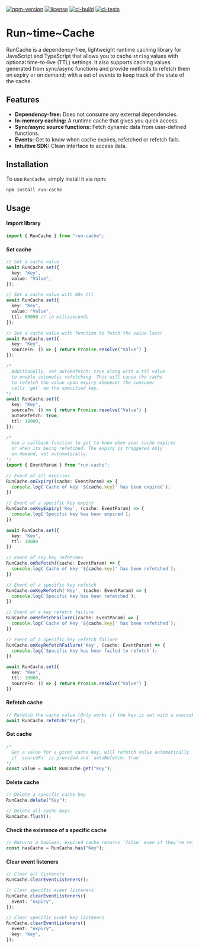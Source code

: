 [![npm-version](https://img.shields.io/npm/v/run-cache)](https://www.npmjs.com/package/run-cache)
[![license](https://img.shields.io/github/license/helloscoopa/run-cache)](https://github.com/helloscoopa/run-cache?tab=MIT-1-ov-file)
[![ci-build](https://img.shields.io/github/actions/workflow/status/helloscoopa/run-cache/build.yml?label=build)](https://github.com/helloscoopa/run-cache/actions/workflows/build.yml)
[![ci-tests](https://img.shields.io/github/actions/workflow/status/helloscoopa/run-cache/tests.yml?label=tests)](https://github.com/helloscoopa/run-cache/actions/workflows/tests.yml)

# Run~time~Cache

RunCache is a dependency-free, lightweight runtime caching library for JavaScript and TypeScript that allows you to cache `string` values with optional time-to-live (TTL) settings. It also supports caching values generated from sync/async functions and provide methods to refetch them on expiry or on demand; with a set of events to keep track of the state of the cache.

## Features

- **Dependency-free:** Does not consume any external dependencies.
- **In-memory caching:** A runtime cache that gives you quick access.
- **Sync/async source functions:** Fetch dynamic data from user-defined functions.
- **Events:** Get to know when cache expires, refetched or refetch fails.
- **Intuitive SDK:** Clean interface to access data.

## Installation

To use `RunCache`, simply install it via npm:

```bash
npm install run-cache
```

## Usage

#### Import library

```ts
import { RunCache } from "run-cache";
```

#### Set cache

```ts
// Set a cache value
await RunCache.set({
  key: "Key",
  value: "Value",
});

// Set a cache value with 60s ttl
await RunCache.set({
  key: "Key",
  value: "Value",
  ttl: 60000 // in milliseconds
});

// Set a cache value with function to fetch the value later
await RunCache.set({
  key: "Key",
  sourceFn: () => { return Promise.resolve("Value") }
});

/*
  Additionally, set autoRefetch: true along with a ttl value
  to enable automatic refetching. This will cause the cache
  to refetch the value upon expiry whenever the consumer
  calls `get` on the specified key.
*/
await RunCache.set({
  key: "Key",
  sourceFn: () => { return Promise.resolve("Value") }
  autoRefetch: true,
  ttl: 10000,
});

/*
  Use a callback function to get to know when your cache expires
  or when its being refetched. The expiry is triggered only
  on demand, not automatically.
*/
import { EventParam } from "run-cache";

// Event of all expiries
RunCache.onExpiry((cache: EventParam) => {
  console.log(`Cache of key '${cache.key}' has been expired`);
})

// Event of a specific key expiry
RunCache.onKeyExpiry('Key', (cache: EventParam) => {
  console.log(`Specific key has been expired`);
})

await RunCache.set({
  key: "Key",
  ttl: 10000
})

// Event of any key refetches
RunCache.onRefetch((cache: EventParam) => {
  console.log(`Cache of key '${cache.key}' has been refetched`);
})

// Event of a specific key refetch
RunCache.onKeyRefetch('Key', (cache: EventParam) => {
  console.log(`Specific key has been refetched`);
})

// Event of a key refetch failure
RunCache.onRefetchFailure((cache: EventParam) => {
  console.log(`Cache of key '${cache.key}' has been refetched`);
})

// Event of a specific key refetch failure
RunCache.onKeyRefetchFailure('Key', (cache: EventParam) => {
  console.log(`Specific key has been failed to refetch`);
})

await RunCache.set({
  key: "Key",
  ttl: 10000,
  sourceFn: () => { return Promise.resolve("Value") }
})
```

#### Refetch cache

```ts
// Refetch the cache value (Only works if the key is set with a sourceFn)
await RunCache.refetch("Key");
```

#### Get cache

```ts
/* 
  Get a value for a given cache key, will refetch value automatically
  if `sourceFn` is provided and `autoRefetch: true` 
*/
const value = await RunCache.get("Key");
```

#### Delete cache

```ts
// Delete a specific cache key
RunCache.delete("Key");

// Delete all cache keys
RunCache.flush();
```

#### Check the existence of a specific cache

```ts
// Returns a boolean, expired cache returns `false` even if they're refetchable
const hasCache = RunCache.has("Key");
```

#### Clear event listeners

```ts
// Clear all listeners
RunCache.clearEventListeners();

// Clear specific event listeners
RunCache.clearEventListeners({
  event: "expiry",
});

// Clear specific event key listeners
RunCache.clearEventListeners({
  event: "expiry",
  key: "Key",
});
```
